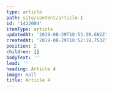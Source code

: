 ```yaml
---
type: article
path: site/content/article-1
id: '1422004'
itemType: article
updatedAt: '2019-08-29T10:53:20.602Z'
createdAt: '2019-08-29T10:52:19.753Z'
position: 2
children: []
bodyText: ''
lead: ''
heading: Article 4
image: null
title: Article 4
---
```


